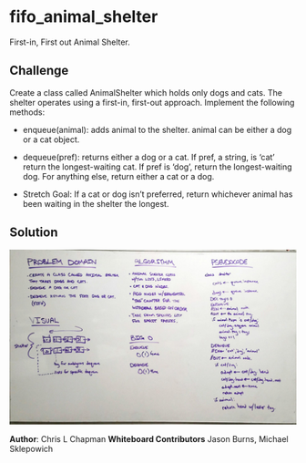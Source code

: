# fifo_animal_shelter

First-in, First out Animal Shelter.

## Challenge

Create a class called AnimalShelter which holds only dogs and cats. The shelter operates using a first-in, first-out approach. Implement the following methods:

- enqueue(animal): adds animal to the shelter. animal can be either a dog or a cat object.

- dequeue(pref): returns either a dog or a cat. If pref, a string, is ‘cat’ return the longest-waiting cat. If pref is ‘dog’, return the longest-waiting dog. For anything else, return either a cat or a dog.

- Stretch Goal: If a cat or dog isn’t preferred, return whichever animal has been waiting in the shelter the longest.

## Solution

![Whiteboard Image](../../assets/fifo_animal_shelter.jpg)

**Author**: Chris L Chapman
**Whiteboard Contributors**  Jason Burns, Michael Sklepowich
